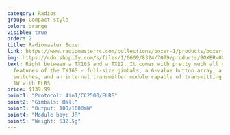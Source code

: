 ```yaml
---
category: Radios
group: Compact style
color: orange
visible: true
order: 2
title: Radiomaster Boxer
link: https://www.radiomasterrc.com/collections/boxer-1/products/boxer-radio-controller-m2
img: https://cdn.shopify.com/s/files/1/0609/8324/7079/products/BOXER-001_1800x1800.jpg?v=1669108916
text: Right between a TX16S and a TX12. It comes with pretty much all of the
  features of the TX16S - full-size gimbals, a 6-value button array, a lot of
  switches, and an internal transmitter module capable of transmitting at up to
  1W with ELRS
price: $139.99
point1: "Protocol: 4in1/CC2500/ELRS"
point2: "Gimbals: Hall"
point3: "Output: 100/1000mW"
point4: "Module bay: JR"
point5: "Weight: 532.5g"
---
```


